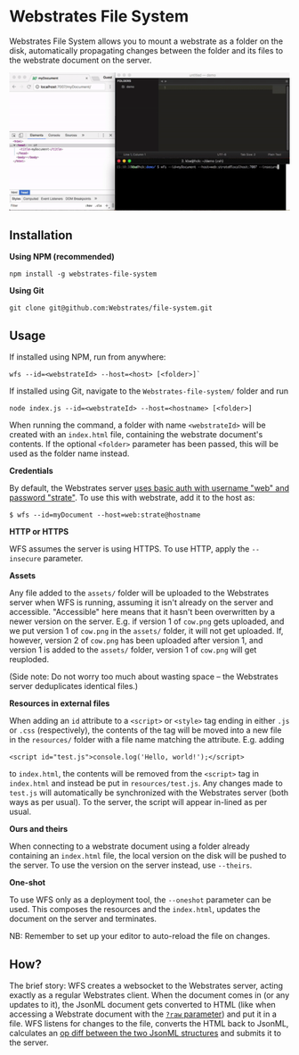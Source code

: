 
# Webstrates File System

Webstrates File System allows you to mount a webstrate as a folder on the disk, automatically propagating changes between the folder and its files to the webstrate document on the server.

![WFS demo](demo.gif)

## Installation

**Using NPM (recommended)**

    npm install -g webstrates-file-system

**Using Git**

    git clone git@github.com:Webstrates/file-system.git

## Usage

If installed using NPM, run from anywhere:

    wfs --id=<webstrateId> --host=<host> [<folder>]`
    

If installed using Git, navigate to the `Webstrates-file-system/` folder and run

    node index.js --id=<webstrateId> --host=<hostname> [<folder>]

When running the command, a folder with name `<webstrateId>` will be created with an `index.html` file, containing the webstrate document's contents. If the optional `<folder>` parameter has been passed, this will be used as the folder name instead.

**Credentials**

By default, the Webstrates server [uses basic auth with username "web" and password "strate"](https://webstrates.github.io/userguide/server-config.html#basic-settings). To use this with webstrate, add it to the host as:

    $ wfs --id=myDocument --host=web:strate@hostname

**HTTP or HTTPS**

WFS assumes the server is using HTTPS. To use HTTP, apply the `--insecure` parameter.

**Assets**

Any file added to the `assets/` folder will be uploaded to the Webstrates server when WFS is running, assuming it isn't already on the server and accessible. "Accessible" here means that it hasn't been overwritten by a newer version on the server. E.g. if version 1 of `cow.png` gets uploaded, and we put version 1 of `cow.png` in the `assets/` folder, it will not get uploaded. If, however, version 2 of `cow.png` has been uploaded after version 1, and version 1 is added to the `assets/` folder, version 1 of `cow.png` will get reuploded.

(Side note: Do not worry too much about wasting space – the Webstrates server deduplicates identical files.)

**Resources in external files**

When adding an `id` attribute to a `<script>` or `<style>` tag ending in either `.js` or `.css` (respectively), the contents of the tag will be moved into a new file in the `resources/` folder with a file name matching the attribute. E.g. adding

    <script id="test.js">console.log('Hello, world!');</script>

to `index.html`, the contents will be removed from the `<script>` tag in `index.html` and instead be put in `resources/test.js`. Any changes made to `test.js` will automatically be synchronized with the Webstrates server (both ways as per usual). To the server, the script will appear in-lined as per usual.

**Ours and theirs**

When connecting to a webstrate document using a folder already containing an `index.html` file, the local version on the disk will be pushed to the server. To use the version on the server instead, use `--theirs`.

**One-shot**

To use WFS only as a deployment tool, the `--oneshot` parameter can be used. This composes the resources and the `index.html`, updates the document on the server and terminates.

NB: Remember to set up your editor to auto-reload the file on changes.

## How?

The brief story: WFS creates a websocket to the Webstrates server, acting exactly as a regular Webstrates client. When the document comes in (or any updates to it), the JsonML document gets converted to HTML (like when accessing a Webstrate document with the [`?raw` parameter](https://webstrates.github.io/userguide/http-api.html#accessing-the-history-of-a-webstrate)) and put it in a file. WFS listens for changes to the file, converts the HTML back to JsonML, calculates an [op diff between the two JsonML structures](https://github.com/kbadk/json0-ot-diff) and submits it to the server.